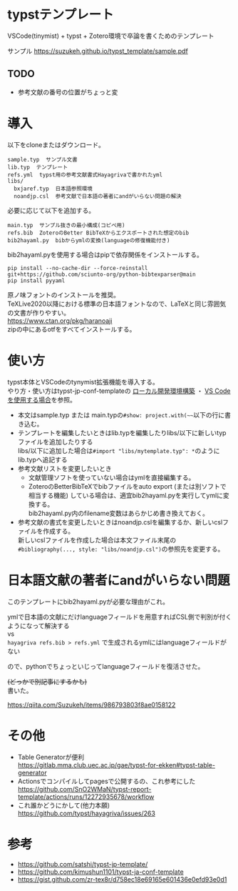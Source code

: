 # typstテンプレート
VSCode(tinymist) + typst + Zotero環境で卒論を書くためのテンプレート

サンプル https://suzukeh.github.io/typst_template/sample.pdf

## TODO
* 参考文献の番号の位置がちょっと変

# 導入
以下をcloneまたはダウンロード。
```
sample.typ  サンプル文書
lib.typ  テンプレート
refs.yml  typst用の参考文献書式Hayagrivaで書かれたyml
libs/
  bxjaref.typ  日本語参照環境
  noandjp.csl  参考文献で日本語の著者にandがいらない問題の解決
```

必要に応じて以下を追加する。
```
main.typ  サンプル抜きの最小構成(コピペ用)
refs.bib  ZoteroのBetter BibTeXからエクスポートされた想定のbib
bib2hayaml.py  bibからymlの変換(languageの修復機能付き)
```

bib2hayaml.pyを使用する場合はpipで依存関係をインストールする。
```
pip install --no-cache-dir --force-reinstall git+https://github.com/sciunto-org/python-bibtexparser@main
pip install pyyaml
```


原ノ味フォントのインストールを推奨。<br>
TeXLive2020以降における標準の日本語フォントなので、LaTeXと同じ雰囲気の文書が作りやすい。<br>
https://www.ctan.org/pkg/haranoaji <br>
zipの中にあるotfをすべてインストールする。

# 使い方
typst本体とVSCodeのtynymist拡張機能を導入する。<br>
やり方・使い方はtypst-jp-conf-templateの [ローカル開発環境構築](https://github.com/m20027/typst-jp-conf-template?tab=readme-ov-file#%E3%83%AD%E3%83%BC%E3%82%AB%E3%83%AB%E9%96%8B%E7%99%BA%E7%92%B0%E5%A2%83%E6%A7%8B%E7%AF%89) ・ [VS Code を使用する場合](https://github.com/m20027/typst-jp-conf-template?tab=readme-ov-file#vs-code-%E3%82%92%E4%BD%BF%E7%94%A8%E3%81%99%E3%82%8B%E5%A0%B4%E5%90%88)を参照。

* 本文はsample.typ または main.typの`#show: project.with(~~`以下の行に書き込む。
* テンプレートを編集したいときはlib.typを編集したりlibs/以下に新しいtypファイルを追加したりする<br>
  libs/以下に追加した場合は`#import "libs/mytemplate.typ": *`のようにlib.typへ追記する
* 参考文献リストを変更したいとき
  * 文献管理ソフトを使っていない場合はymlを直接編集する。
  * ZoteroのBetterBibTeXでbibファイルをauto export (または別ソフトで相当する機能) している場合は、適宜bib2hayaml.pyを実行してymlに変換する。<br>
    bib2hayaml.py内のfilename変数はあらかじめ書き換えておく。
* 参考文献の書式を変更したいときはnoandjp.cslを編集するか、新しいcslファイルを作成する。<br>
  新しいcslファイルを作成した場合は本文ファイル末尾の`#bibliography(..., style: "libs/noandjp.csl")`の参照先を変更する。

# 日本語文献の著者にandがいらない問題
このテンプレートにbib2hayaml.pyが必要な理由がこれ。

ymlで日本語の文献にだけlanguageフィールドを用意すればCSL側で判別が付くようになって解決する
<br>vs<br>
`hayagriva refs.bib > refs.yml` で生成されるymlにはlanguageフィールドがない

ので、pythonでちょっといじってlanguageフィールドを復活させた。

~~(どっかで別記事にするかも)~~<br>
書いた。

https://qiita.com/Suzukeh/items/986793803f8ae0158122

# その他
* Table Generatorが便利<br>
https://gitlab.mma.club.uec.ac.jp/gae/typst-for-ekken#typst-table-generator
* Actionsでコンパイルしてpagesで公開するの、これ参考にした<br>
  https://github.com/SnO2WMaN/typst-report-template/actions/runs/12272935678/workflow
* これ誰かどうにかして(他力本願)<br>
  https://github.com/typst/hayagriva/issues/263

# 参考

* https://github.com/satshi/typst-jp-template/
* https://github.com/kimushun1101/typst-ja-conf-template
* https://gist.github.com/zr-tex8r/d758ec18e69165e601436e0efd93e0d1
